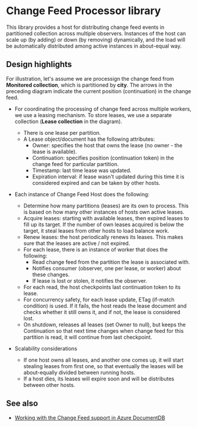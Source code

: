 # Change Feed Processor library
This library provides a host for distributing change feed events in partitioned collection across multiple observers. Instances of the host can scale up (by adding) or down (by removing) dynamically, and the load will be automatically distributed among active instances in about-equal way.

## Design highlights
For illustration, let's assume we are processign the change feed from **Monitored collection**, which is partitioned by **city**. The arrows in the preceding diagram indicate the current position (continuation) in the change feed.

* For coordinating the processing of change feed across multiple workers, we use a leasing mechanism. To store leases, we use a separate collection (**Lease collection** in the diagram).
    * There is one lease per partition.
    * A Lease object/document has the following attributes: 
        * Owner: specifies the host that owns the lease (no owner - the lease is available). 
        * Continuation: specifies position (continuation token) in the change feed for particular partition.
        * Timestamp: last time lease was updated.
        * Expiration interval: if lease wasn't updated during this time it is considered expired and can be taken by other hosts.

* Each instance of Change Feed Host does the following:
    * Determine how many partitions (leases) are its own to process. This is based on how many other instances of hosts own active leases.
    * Acquire leases: starting with available leases, then expired leases to fill up its target. If the number of own leases acquired is below the target, it steal leases from other hosts to load balance work.
    * Renew leases: the host periodically renews its leases. This makes sure that the leases are active / not expired.
    * For each lease, there is an instance of worker that does the following:
        * Read change feed from the partition the lease is associated with.
        * Notifies consumer (observer, one per lease, or worker) about these changes.
        * If lease is lost or stolen, it notifies the observer.
    * For each read, the host checkpoints last continuation token to its lease.
    * For concurrency safety, for each lease update, ETag (if-match condition) is used. If it fails, the host reads the lease document and checks whether it still owns it, and if not, the lease is considered lost.
    * On shutdown, releases all leases (set Owner to null), but keeps the Continuation so that next time changes when change feed for this partition is read, it will continue from last checkpoint.

* Scalability considerations
    * If one host owns all leases, and another one comes up, it will start stealing leases from first one, so that eventually the leases will be about-equally divided between running hosts.
    * If a host dies, its leases will expire soon and will be distributes between other hosts.

## See also
* [Working with the Change Feed support in Azure DocumentDB](https://docs.microsoft.com/azure/documentdb/documentdb-change-feed)
